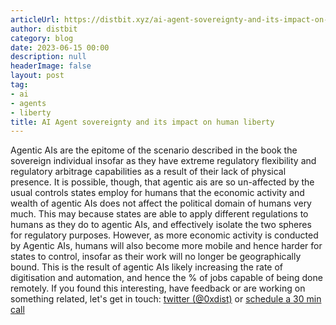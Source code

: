 ```yaml
---
articleUrl: https://distbit.xyz/ai-agent-sovereignty-and-its-impact-on-human-liberty
author: distbit
category: blog
date: 2023-06-15 00:00
description: null
headerImage: false
layout: post
tag:
- ai
- agents
- liberty
title: AI Agent sovereignty and its impact on human liberty
---
```


 Agentic AIs are the epitome of the scenario described in the book the sovereign individual insofar as they have extreme regulatory flexibility and regulatory arbitrage capabilities as a result of their lack of physical presence.   It is possible, though, that agentic ais are so un-affected by the usual controls states employ for humans that the economic activity and wealth of agentic AIs does not affect the political domain of humans very much. This may because states are able to apply different regulations to humans as they do to agentic AIs, and effectively isolate the two spheres for regulatory purposes.  However, as more economic activity is conducted by Agentic AIs, humans will also become more mobile and hence harder for states to control, insofar as their work will no longer be geographically bound. This is the result of agentic AIs likely increasing the rate of digitisation and automation, and hence the % of jobs capable of being done remotely.  If you found this interesting, have feedback or are working on something related, let's get in touch: [twitter (@0xdist)](https://twitter.com/0xdist) or [schedule a 30 min call](https://cal.com/distbit/30min)